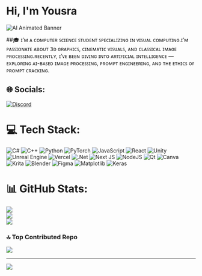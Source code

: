 
#  Hi, I'm Yousra
![AI Animated Banner](https://github.com/Vixen-77/Vixen-77/edit/main/)




##🎓 ɪ’ᴍ ᴀ ᴄᴏᴍᴘᴜᴛᴇʀ ꜱᴄɪᴇɴᴄᴇ ꜱᴛᴜᴅᴇɴᴛ ꜱᴘᴇᴄɪᴀʟɪᴢɪɴɢ ɪɴ ᴠɪꜱᴜᴀʟ ᴄᴏᴍᴘᴜᴛɪɴɢ.ɪ’ᴍ ᴘᴀꜱꜱɪᴏɴᴀᴛᴇ ᴀʙᴏᴜᴛ 𝟥ᴅ ɢʀᴀᴘʜɪᴄꜱ, ᴄɪɴᴇᴍᴀᴛɪᴄ ᴠɪꜱᴜᴀʟꜱ, ᴀɴᴅ ᴄʟᴀꜱꜱɪᴄᴀʟ ɪᴍᴀɢᴇ ᴘʀᴏᴄᴇꜱꜱɪɴɢ.ʀᴇᴄᴇɴᴛʟʏ, ɪ’ᴠᴇ ʙᴇᴇɴ ᴅɪᴠɪɴɢ ɪɴᴛᴏ ᴀʀᴛɪꜰɪᴄɪᴀʟ ɪɴᴛᴇʟʟɪɢᴇɴᴄᴇ — ᴇxᴘʟᴏʀɪɴɢ ᴀɪ-ʙᴀꜱᴇᴅ ɪᴍᴀɢᴇ ᴘʀᴏᴄᴇꜱꜱɪɴɢ, ᴘʀᴏᴍᴘᴛ ᴇɴɢɪɴᴇᴇʀɪɴɢ, ᴀɴᴅ ᴛʜᴇ ᴇᴛʜɪᴄꜱ ᴏꜰ ᴘʀᴏᴍᴘᴛ ᴄʀᴀᴄᴋɪɴɢ.

## 🌐 Socials:
[![Discord](https://img.shields.io/badge/Discord-%237289DA.svg?logo=discord&logoColor=white)](https://discord.gg/_yousra_112266) 

# 💻 Tech Stack:
![C#](https://img.shields.io/badge/c%23-%23239120.svg?style=for-the-badge&logo=csharp&logoColor=white) ![C++](https://img.shields.io/badge/c++-%2300599C.svg?style=for-the-badge&logo=c%2B%2B&logoColor=white) ![Python](https://img.shields.io/badge/python-3670A0?style=for-the-badge&logo=python&logoColor=ffdd54) ![PyTorch](https://img.shields.io/badge/PyTorch-%23EE4C2C.svg?style=for-the-badge&logo=PyTorch&logoColor=white) ![JavaScript](https://img.shields.io/badge/javascript-%23323330.svg?style=for-the-badge&logo=javascript&logoColor=%23F7DF1E) ![React](https://img.shields.io/badge/react-%2320232a.svg?style=for-the-badge&logo=react&logoColor=%2361DAFB) ![Unity](https://img.shields.io/badge/unity-%23000000.svg?style=for-the-badge&logo=unity&logoColor=white) ![Unreal Engine](https://img.shields.io/badge/unrealengine-%23313131.svg?style=for-the-badge&logo=unrealengine&logoColor=white) ![Vercel](https://img.shields.io/badge/vercel-%23000000.svg?style=for-the-badge&logo=vercel&logoColor=white) ![.Net](https://img.shields.io/badge/.NET-5C2D91?style=for-the-badge&logo=.net&logoColor=white) ![Next JS](https://img.shields.io/badge/Next-black?style=for-the-badge&logo=next.js&logoColor=white) ![NodeJS](https://img.shields.io/badge/node.js-6DA55F?style=for-the-badge&logo=node.js&logoColor=white) ![Qt](https://img.shields.io/badge/Qt-%23217346.svg?style=for-the-badge&logo=Qt&logoColor=white) ![Canva](https://img.shields.io/badge/Canva-%2300C4CC.svg?style=for-the-badge&logo=Canva&logoColor=white) ![Krita](https://img.shields.io/badge/Krita-203759?style=for-the-badge&logo=krita&logoColor=EEF37B) ![Blender](https://img.shields.io/badge/blender-%23F5792A.svg?style=for-the-badge&logo=blender&logoColor=white) ![Figma](https://img.shields.io/badge/figma-%23F24E1E.svg?style=for-the-badge&logo=figma&logoColor=white) ![Matplotlib](https://img.shields.io/badge/Matplotlib-%23ffffff.svg?style=for-the-badge&logo=Matplotlib&logoColor=black) ![Keras](https://img.shields.io/badge/Keras-%23D00000.svg?style=for-the-badge&logo=Keras&logoColor=white)
# 📊 GitHub Stats:
![](https://github-readme-stats.vercel.app/api?username=Vixen-77&theme=neon&hide_border=false&include_all_commits=false&count_private=false)<br/>
![](https://nirzak-streak-stats.vercel.app/?user=Vixen-77&theme=neon&hide_border=false)<br/>
![](https://github-readme-stats.vercel.app/api/top-langs/?username=Vixen-77&theme=neon&hide_border=false&include_all_commits=false&count_private=false&layout=compact)

### 🔝 Top Contributed Repo
![](https://github-contributor-stats.vercel.app/api?username=Vixen-77&limit=5&theme=neon&combine_all_yearly_contributions=true)

---
[![](https://visitcount.itsvg.in/api?id=Vixen-77&icon=5&color=6)](https://visitcount.itsvg.in)

<!-- Proudly created with GPRM ( https://gprm.itsvg.in ) -->
